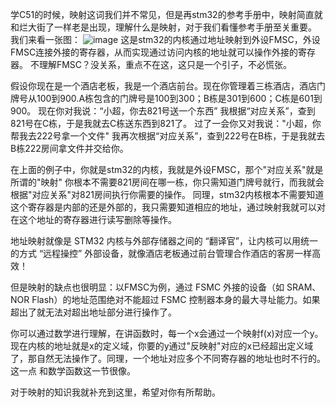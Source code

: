   学C51的时候，映射这词我们并不常见，但是再stm32的参考手册中，映射简直就和烂大街了一样老是出现，理解什么是映射，对于我们看懂参考手册至关重要。
  我们来看一张图：
  ![image](https://github.com/user-attachments/assets/8109c9ae-233f-4871-9816-a6c71c11a385)
  这是stm32的内核通过地址映射到外设FMSC，外设FMSC连接外接的寄存器，从而实现通过访问内核的地址就可以操作外接的寄存器。
  不理解FMSC？没关系，重点不在这，这只是一个引子，不必慌张。

  假设你现在是一个酒店老板，我是一个酒店前台。现在你管理着三栋酒店，酒店门牌号从100到900.A栋包含的门牌号是100到300；B栋是301到600；C栋是601到900。
  现在你对我说：“小超，你去821号送一个东西”
  我根据“对应关系”，查到821号在C栋，于是我就去C栋送东西到821了。
  过了一会你又对我说："小超，你帮我去222号拿一个文件"
  我再次根据“对应关系”，查到222号在B栋，于是我就去B栋222房间拿文件并交给你。

  在上面的例子中，你就是stm32的内核，我就是外设FMSC，那个"对应关系"就是所谓的"映射"
  你根本不需要821房间在哪一栋，你只需知道门牌号就行，而我就会根据"对应关系"对821房间执行你需要的操作。
  同理，stm32内核根本不需要知道这个寄存器是内部的还是外部的，我只需要知道相应的地址，通过映射我就可以对在这个地址的寄存器进行读写删除等操作。

  地址映射就像是 STM32 内核与外部存储器之间的 “翻译官”，让内核可以用统一的方式 “远程操控” 外部设备，就像酒店老板通过前台管理合作酒店的客房一样高效！

  但是映射的缺点也很明显：以FMSC为例，通过 FSMC 外接的设备（如 SRAM、NOR Flash）的地址范围绝对不能超过 FSMC 控制器本身的最大寻址能力。如果超出了就无法对超出地址部分进行操作了。

  你可以通过数学进行理解，在讲函数时，每一个x会通过一个映射f(x)对应一个y。现在内核的地址就是x的定义域，你要的y通过"反映射"对应的x已经超出定义域了，那自然无法操作了。同理，一个地址对应多个不同寄存器的地址也时不行的。这一点
和数学函数这一节很像。

  对于映射的知识我就补充到这里，希望对你有所帮助。
